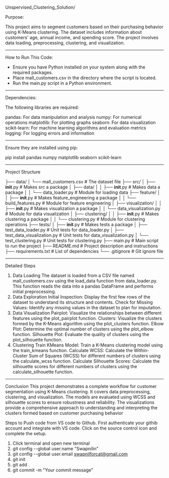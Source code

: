 Unspervised_Clustering_Solution/

Purpose:

This project aims to segment customers based on their purchasing behavior using K-Means clustering. The dataset includes information about customers' age, annual income, and spending score. The project involves data loading, preprocessing, clustering, and visualization.

-------------

How to Run This Code:

 - Ensure you have Python installed on your system along with the required packages.
 - Place mall_customers.csv in the directory where the script is located.
 - Run the main.py script in a Python environment.

--------------

Dependencies:

The following libraries are required:

pandas: For data manipulation and analysis
numpy: For numerical operations
matplotlib: For plotting graphs
seaborn: For data visualization
scikit-learn: For machine learning algorithms and evaluation metrics
logging: For logging errors and information

-------------------

Ensure they are installed using pip:

pip install pandas numpy matplotlib seaborn scikit-learn

-------------------

Project Structure

├── data/
│   └── mall_customers.csv          # The dataset file
├── src/
│   ├── __init__.py                 # Makes src a package
│   ├── data/
│   │   ├── __init__.py             # Makes data a package
│   │   └── data_loader.py          # Module for loading data
├── feature/
│   │   ├── __init__.py             # Makes feature_engineering a package
│   │   └── build_features.py  # Module for feature engineering
│   ├── visualization/
│   │   ├── __init__.py             # Makes visualization a package
│   │   └── data_visualization.py   # Module for data visualization
│   ├── clustering/
│   │   ├── __init__.py             # Makes clustering a package
│   │   └── clustering.py           # Module for clustering operations
├── tests/
│   ├── __init__.py                 # Makes tests a package
│   ├── test_data_loader.py         # Unit tests for data_loader.py
│   ├── test_data_visualization.py  # Unit tests for data_visualization.py
│   └── test_clustering.py          # Unit tests for clustering.py
├── main.py                         # Main script to run the project
├── README.md                       # Project description and instructions
├── requirements.txt                # List of dependencies
└── .gitignore                      # Git ignore file

-------------

Detailed Steps
1. Data Loading
The dataset is loaded from a CSV file named mall_customers.csv using the load_data function from data_loader.py. This function reads the data into a pandas DataFrame and performs initial preprocessing.
2. Data Exploration
Initial Inspection: Display the first few rows of the dataset to understand its structure and contents.
Check for Missing Values: Identify any missing values in the dataset to plan for imputation.
3. Data Visualization
Pairplot: Visualize the relationships between different features using the plot_pairplot function.
Clusters: Visualize the clusters formed by the K-Means algorithm using the plot_clusters function.
Elbow Plot: Determine the optimal number of clusters using the plot_elbow function.
Silhouette Plot: Evaluate the quality of clusters using the plot_silhouette function.
4. Clustering
Train KMeans Model: Train a K-Means clustering model using the train_kmeans function.
Calculate WCSS: Calculate the Within-Cluster Sum of Squares (WCSS) for different numbers of clusters using the calculate_wcss function.
Calculate Silhouette Scores: Calculate the silhouette scores for different numbers of clusters using the calculate_silhouette function.

-------------

Conclusion
This project demonstrates a complete workflow for customer segmentation using K-Means clustering. It covers data preprocessing, clustering, and visualization. The models are evaluated using WCSS and silhouette scores to ensure robustness and reliability. The visualizations provide a comprehensive approach to understanding and interpreting the clusters formed based on customer purchasing behavior


Steps to Push code from VS code to Github.
First authenticate your githib account and integrate with VS code. Click on the source control icon and complete the setup.
1. Click terminal and open new terminal
2. git config --global user.name "Swapnilin"
3. git config --global user.email swapnilforcat@gmail.com
4. git init
5. git add .
6. git commit -m "Your commit message"